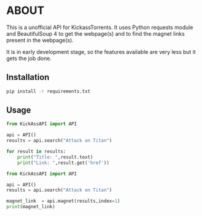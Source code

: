 # ABOUT

This is a unofficial API for KickassTorrents. It uses Python requests module and BeautifulSoup 4 to get the webpage(s) and to find the magnet links present in the webpage(s).

It is in early development stage, so the features available are very less but it gets the job done.

## Installation

```bash
pip install -r requirements.txt
```

## Usage

```python
from KickAssAPI import API

api = API()
results = api.search("Attack on Titan")

for result in results:
    print("Title: ",result.text)
    print("Link: ",result.get('href'))
```

```python
from KickAssAPI import API

api = API()
results = api.search("Attack on Titan")

magnet_link  = api.magnet(results,index=1)
print(magnet_link)
```
